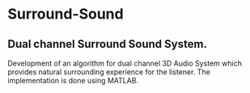 # Surround-Sound
## Dual channel Surround Sound System.
Development of an algorithm for dual channel 3D Audio System which provides natural surrounding experience for the listener. The implementation is done using MATLAB.
